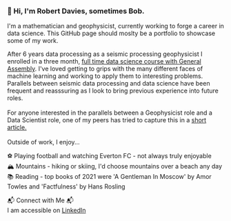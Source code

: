 ### 👋 Hi, I'm Robert Davies, sometimes Bob. 

I'm a mathematician and geophysicist, currently working to forge a career in data science. This GitHub page should moslty be a portfolio to showcase some of my work.

After 6 years data processing as a seismic processing geophysicist I enrolled in a three month, [full time data science course with General Assembly](https://generalassemb.ly/education/data-science-immersive/london?ga_campaign=immersive-remote&ga_variation=dsi-tile). I've loved getting to grips with the many different faces of machine learning and working to apply them to interesting problems. Parallels between seismic data processing and data science have been frequent and reasssuring as I look to bring previous experience into future roles. 
<br>
<br>
For anyone interested in the parallels between a Geophysicist role and a Data Scientist role, one of my peers has tried to capture this in a [short article.](https://alexiospanos.com/from-geo-to-data/)
<br>
<br>
Outside of work, I enjoy...

⚽ Playing football and watching Everton FC  - not always truly enjoyable <br>
🏔️ Mountains - hiking or skiing, I'd choose mountains over a beach any day <br>
📚 Reading - top books of 2021 were 'A Gentleman In Moscow' by Amor Towles and 'Factfulness' by Hans Rosling <br>

📬 Connect with Me 📬 <br>
I am accessible on [LinkedIn](https://www.linkedin.com/in/rgdavies92/)
